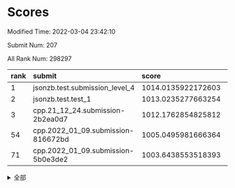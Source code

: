 # Scores

Modified Time: 2022-03-04 23:42:10

Submit Num: 207

All Rank Num: 298297

| rank |               submit               |       score        |       sigma        | pk_num |
| :--- | :--------------------------------- | :----------------- | :----------------- | :----- |
| 1    | jsonzb.test.submission_level_4     | 1014.0135922172603 | 0.8258829883363838 | 5763   |
| 2    | jsonzb.test.test_1                 | 1013.0235277663254 | 0.8185420747094656 | 5764   |
| 3    | cpp.21_12_24.submission-2b2ea0d7   | 1012.1762854825812 | 0.8006386478066989 | 5765   |
| 54   | cpp.2022_01_09.submission-816672bd | 1005.0495981666364 | 0.7155786436371785 | 5754   |
| 71   | cpp.2022_01_09.submission-5b0e3de2 | 1003.6438553518393 | 0.7218819010380612 | 5765   |


<details>
<summary>全部</summary>

| rank |                 submit                 |       score        |       sigma        | pk_num |
| :--- | :------------------------------------- | :----------------- | :----------------- | :----- |
| 1    | jsonzb.test.submission_level_4         | 1014.0135922172603 | 0.8258829883363838 | 5763   |
| 2    | jsonzb.test.test_1                     | 1013.0235277663254 | 0.8185420747094656 | 5764   |
| 3    | cpp.21_12_24.submission-2b2ea0d7       | 1012.1762854825812 | 0.8006386478066989 | 5765   |
| 4    | gobigger.level_3.submission_level_3_35 | 1011.5130481394832 | 0.7544509669171807 | 5763   |
| 5    | gobigger.level_3.submission_level_3_44 | 1011.3079537604716 | 0.7672341360406221 | 5765   |
| 6    | gobigger.level_3.submission_level_3_3  | 1011.2414226415601 | 0.7777572378414405 | 5763   |
| 7    | gobigger.level_3.submission_level_3_32 | 1011.0012979926001 | 0.7722041364931325 | 5765   |
| 8    | gobigger.level_3.submission_level_3_0  | 1010.9832551143265 | 0.7729563752333769 | 5763   |
| 9    | gobigger.level_3.submission_level_3_26 | 1010.9177535812239 | 0.7661277286055642 | 5765   |
| 10   | gobigger.level_3.submission_level_3_10 | 1010.8707051127257 | 0.769861472771005  | 5764   |
| 11   | gobigger.level_3.submission_level_3_28 | 1010.7668602525241 | 0.7545974164302506 | 5766   |
| 12   | gobigger.level_3.submission_level_3_4  | 1010.7302148790938 | 0.7748354539858211 | 5765   |
| 13   | gobigger.level_3.submission_level_3_8  | 1010.7058324640899 | 0.7760066428609314 | 5767   |
| 14   | gobigger.level_3.submission_level_3_34 | 1010.5297457179109 | 0.7609134939276061 | 5770   |
| 15   | gobigger.level_3.submission_level_3_29 | 1010.4972532849123 | 0.7526927701324444 | 5763   |
| 16   | gobigger.level_3.submission_level_3_1  | 1010.4425189037521 | 0.7908897204169996 | 5767   |
| 17   | gobigger.level_3.submission_level_3_46 | 1010.3901109084362 | 0.7596963281426387 | 5760   |
| 18   | gobigger.level_3.submission_level_3_7  | 1010.3110726186318 | 0.773602229521876  | 5762   |
| 19   | gobigger.level_3.submission_level_3_30 | 1010.2780223482519 | 0.7722558547698888 | 5765   |
| 20   | gobigger.level_3.submission_level_3_38 | 1010.2717320208927 | 0.765999274694938  | 5766   |
| 21   | gobigger.level_3.submission_level_3_36 | 1010.2679037764872 | 0.761639088590212  | 5763   |
| 22   | gobigger.level_3.submission_level_3_15 | 1010.2196553412073 | 0.7660921759820797 | 5763   |
| 23   | gobigger.level_3.submission_level_3_6  | 1010.2003258909497 | 0.7747360955774887 | 5765   |
| 24   | gobigger.level_3.submission_level_3_31 | 1010.1459480607687 | 0.7685954318367096 | 5764   |
| 25   | gobigger.level_3.submission_level_3_2  | 1010.1458478753176 | 0.7839802947026333 | 5763   |
| 26   | gobigger.level_3.submission_level_3_43 | 1010.072794315799  | 0.7683611965532855 | 5765   |
| 27   | gobigger.level_3.submission_level_3_22 | 1010.0627434749309 | 0.77046663062919   | 5769   |
| 28   | gobigger.level_3.submission_level_3_45 | 1010.0471281775615 | 0.745719171867053  | 5760   |
| 29   | gobigger.level_3.submission_level_3_24 | 1009.9160413151486 | 0.7563836906636751 | 5766   |
| 30   | gobigger.level_3.submission_level_3_42 | 1009.8295009763425 | 0.7619741671013347 | 5767   |
| 31   | gobigger.level_3.submission_level_3_21 | 1009.7444088531752 | 0.7382533791004711 | 5763   |
| 32   | gobigger.level_3.submission_level_3_9  | 1009.7421402745995 | 0.7649685855826551 | 5764   |
| 33   | gobigger.level_3.submission_level_3_14 | 1009.737559428473  | 0.7774978928629117 | 5762   |
| 34   | gobigger.level_3.submission_level_3_16 | 1009.7341692430745 | 0.7455775361578397 | 5763   |
| 35   | gobigger.level_3.submission_level_3_40 | 1009.6842074967441 | 0.7410288613681789 | 5760   |
| 36   | gobigger.level_3.submission_level_3_11 | 1009.6325464995449 | 0.7738985471275416 | 5761   |
| 37   | gobigger.level_3.submission_level_3_37 | 1009.5770744911582 | 0.7509203285715609 | 5764   |
| 38   | gobigger.level_3.submission_level_3_33 | 1009.429589307052  | 0.7756164967389448 | 5765   |
| 39   | gobigger.level_3.submission_level_3_47 | 1009.4288487475158 | 0.7601440701126834 | 5764   |
| 40   | gobigger.level_3.submission_level_3_41 | 1009.4035970807981 | 0.7502717663613183 | 5762   |
| 41   | gobigger.level_3.submission_level_3_17 | 1009.2901480115013 | 0.7462412201446166 | 5764   |
| 42   | gobigger.level_3.submission_level_3_13 | 1009.2732267680461 | 0.766814278721892  | 5765   |
| 43   | gobigger.level_3.submission_level_3_49 | 1009.2571127986262 | 0.7503566739860436 | 5766   |
| 44   | gobigger.level_3.submission_level_3_25 | 1009.1854918994891 | 0.7431065912439918 | 5764   |
| 45   | gobigger.level_3.submission_level_3_27 | 1009.1809727302665 | 0.7475603896342755 | 5763   |
| 46   | gobigger.level_3.submission_level_3_12 | 1009.0455299507291 | 0.7293725415178068 | 5771   |
| 47   | gobigger.level_3.submission_level_3_23 | 1009.0406888574396 | 0.748879802050209  | 5766   |
| 48   | gobigger.level_3.submission_level_3_39 | 1008.9642106555208 | 0.768624987287827  | 5760   |
| 49   | gobigger.level_3.submission_level_3_48 | 1008.9085892521306 | 0.7334498592921869 | 5766   |
| 50   | gobigger.level_3.submission_level_3_5  | 1008.5679273527954 | 0.7362613946220219 | 5766   |
| 51   | gobigger.level_3.submission_level_3_18 | 1008.5272356775898 | 0.7423665371880551 | 5765   |
| 52   | gobigger.level_3.submission_level_3_19 | 1008.3369974641777 | 0.7500910071471479 | 5763   |
| 53   | gobigger.level_3.submission_level_3_20 | 1007.5647495840183 | 0.7155223880312449 | 5765   |
| 54   | cpp.2022_01_09.submission-816672bd     | 1005.0495981666364 | 0.7155786436371785 | 5754   |
| 55   | gobigger.level_1.submission_level_1_8  | 1004.8493350377961 | 0.7304123458061887 | 5767   |
| 56   | gobigger.level_1.submission_level_1_15 | 1004.8464699197056 | 0.7125994936807314 | 5768   |
| 57   | gobigger.level_1.submission_level_1_47 | 1004.7399068839578 | 0.7308874047945636 | 5770   |
| 58   | gobigger.level_1.submission_level_1_35 | 1004.707465870752  | 0.7168901358164955 | 5763   |
| 59   | gobigger.level_1.submission_level_1_14 | 1004.6013200923423 | 0.7330969674073201 | 5764   |
| 60   | gobigger.level_1.submission_level_1_10 | 1004.3881445880241 | 0.7093584290978234 | 5762   |
| 61   | gobigger.level_1.submission_level_1_5  | 1004.3314074733084 | 0.713885735027732  | 5764   |
| 62   | gobigger.level_1.submission_level_1_38 | 1004.2732235791932 | 0.7072569663558566 | 5762   |
| 63   | gobigger.level_1.submission_level_1_4  | 1004.0011754299999 | 0.718247345392926  | 5762   |
| 64   | gobigger.level_1.submission_level_1_27 | 1003.8764194020279 | 0.7246576099256434 | 5763   |
| 65   | gobigger.level_1.submission_level_1_24 | 1003.8475443372337 | 0.7294566456570464 | 5766   |
| 66   | gobigger.level_1.submission_level_1_46 | 1003.819816902352  | 0.7118962624678058 | 5767   |
| 67   | gobigger.level_1.submission_level_1_34 | 1003.8131242016104 | 0.7143782259750279 | 5766   |
| 68   | gobigger.level_1.submission_level_1_21 | 1003.8036146977587 | 0.7072528533817725 | 5765   |
| 69   | gobigger.level_1.submission_level_1_28 | 1003.7688009425005 | 0.7117896906988967 | 5763   |
| 70   | gobigger.level_1.submission_level_1_9  | 1003.7422569194486 | 0.7304636336766203 | 5762   |
| 71   | cpp.2022_01_09.submission-5b0e3de2     | 1003.6438553518393 | 0.7218819010380612 | 5765   |
| 72   | gobigger.level_1.submission_level_1_0  | 1003.627575726526  | 0.7098597818005656 | 5762   |
| 73   | gobigger.level_1.submission_level_1_42 | 1003.6241182775084 | 0.7171162326195484 | 5770   |
| 74   | gobigger.level_1.submission_level_1_39 | 1003.6095140046089 | 0.7167591926571564 | 5764   |
| 75   | gobigger.level_1.submission_level_1_49 | 1003.5949330235725 | 0.7339189418906155 | 5763   |
| 76   | gobigger.level_1.submission_level_1_40 | 1003.5927485659091 | 0.7122663521432642 | 5768   |
| 77   | gobigger.level_1.submission_level_1_44 | 1003.5836054573199 | 0.7159555771139676 | 5761   |
| 78   | gobigger.level_1.submission_level_1_1  | 1003.5617686272012 | 0.7333191690027883 | 5765   |
| 79   | gobigger.level_1.submission_level_1_33 | 1003.5141542591045 | 0.727688299763186  | 5764   |
| 80   | gobigger.level_1.submission_level_1_22 | 1003.3833552823469 | 0.7208601617662248 | 5762   |
| 81   | gobigger.level_1.submission_level_1_12 | 1003.3513758800835 | 0.72132851706288   | 5760   |
| 82   | gobigger.level_1.submission_level_1_43 | 1003.3127611732845 | 0.72379685444393   | 5762   |
| 83   | gobigger.level_1.submission_level_1_18 | 1003.2860645901237 | 0.7220255150944055 | 5766   |
| 84   | gobigger.level_1.submission_level_1_48 | 1003.2481739053757 | 0.7212010490165718 | 5767   |
| 85   | gobigger.level_1.submission_level_1_37 | 1003.2182659585476 | 0.7065680048788195 | 5765   |
| 86   | gobigger.level_1.submission_level_1_32 | 1003.1812219343319 | 0.7139410056424167 | 5765   |
| 87   | gobigger.level_1.submission_level_1_6  | 1003.1205993979969 | 0.718101376014406  | 5757   |
| 88   | gobigger.level_1.submission_level_1_2  | 1003.0825728962295 | 0.7136455945196017 | 5763   |
| 89   | gobigger.level_1.submission_level_1_11 | 1003.0600942492666 | 0.713536841936497  | 5763   |
| 90   | gobigger.level_1.submission_level_1_36 | 1003.0522095246838 | 0.7122801574020371 | 5763   |
| 91   | gobigger.level_1.submission_level_1_13 | 1002.9557726621339 | 0.7254050204430779 | 5763   |
| 92   | gobigger.level_1.submission_level_1_7  | 1002.8612033102677 | 0.7174464158840987 | 5762   |
| 93   | gobigger.level_1.submission_level_1_20 | 1002.8392148664786 | 0.7082833487401721 | 5762   |
| 94   | gobigger.level_1.submission_level_1_29 | 1002.7864744912679 | 0.7012330984013492 | 5764   |
| 95   | gobigger.level_1.submission_level_1_16 | 1002.7411949582244 | 0.7151207246539238 | 5763   |
| 96   | gobigger.level_1.submission_level_1_45 | 1002.7101924589002 | 0.7118123431073612 | 5765   |
| 97   | gobigger.level_1.submission_level_1_3  | 1002.5474804841292 | 0.7058188354302807 | 5764   |
| 98   | gobigger.level_1.submission_level_1_30 | 1002.5271971655026 | 0.7111583877658473 | 5768   |
| 99   | gobigger.level_1.submission_level_1_17 | 1002.4695689996354 | 0.7245857488352645 | 5766   |
| 100  | gobigger.level_1.submission_level_1_41 | 1002.3820500854331 | 0.7146706635695582 | 5766   |
| 101  | gobigger.level_1.submission_level_1_31 | 1002.3497913851254 | 0.71295306604313   | 5760   |
| 102  | gobigger.level_1.submission_level_1_25 | 1002.3146597650477 | 0.724922044859909  | 5763   |
| 103  | gobigger.level_1.submission_level_1_23 | 1002.2130976780002 | 0.709246383199584  | 5763   |
| 104  | gobigger.level_1.submission_level_1_19 | 1001.9964416014024 | 0.7077757298584682 | 5767   |
| 105  | gobigger.level_1.submission_level_1_26 | 1000.7535207825428 | 0.7131073728872946 | 5767   |
| 106  | gobigger.random.submission_random_19   | 997.9080560302433  | 0.7093569476599776 | 5764   |
| 107  | gobigger.random.submission_random_5    | 997.3033824459633  | 0.7036891807320504 | 5764   |
| 108  | gobigger.random.submission_random_29   | 997.155590638064   | 0.7181471595854564 | 5766   |
| 109  | gobigger.random.submission_random_32   | 997.0065003364192  | 0.712899813546197  | 5763   |
| 110  | gobigger.random.submission_random_16   | 996.8587981185846  | 0.7037894955563809 | 5763   |
| 111  | gobigger.random.submission_random_48   | 996.632220470926   | 0.7097090930308128 | 5766   |
| 112  | gobigger.random.submission_random_17   | 996.4925497639936  | 0.712736680720601  | 5764   |
| 113  | gobigger.random.submission_random_2    | 996.456136038432   | 0.7053069178837186 | 5761   |
| 114  | gobigger.random.submission_random_45   | 996.4172371482164  | 0.6970756649496651 | 5762   |
| 115  | gobigger.random.submission_random_37   | 996.3961047749405  | 0.699470057870195  | 5760   |
| 116  | gobigger.random.submission_random_13   | 996.3607831163264  | 0.7069705489756479 | 5766   |
| 117  | gobigger.random.submission_random_27   | 996.2596876593569  | 0.7069709301809929 | 5762   |
| 118  | gobigger.random.submission_random_46   | 996.2177539565602  | 0.7100310211649095 | 5764   |
| 119  | gobigger.random.submission_random_42   | 996.115105950543   | 0.7105579088256565 | 5766   |
| 120  | gobigger.random.submission_random_6    | 996.111933814056   | 0.7098933834284965 | 5767   |
| 121  | gobigger.random.submission_random_11   | 996.0940785490726  | 0.711322966596031  | 5765   |
| 122  | gobigger.random.submission_random_14   | 996.0682721783053  | 0.7053134268786905 | 5763   |
| 123  | gobigger.random.submission_random_30   | 996.0459286840863  | 0.7073705138833948 | 5763   |
| 124  | gobigger.random.submission_random_3    | 996.0405563769725  | 0.7146514622579592 | 5764   |
| 125  | gobigger.random.submission_random_8    | 996.0245791416198  | 0.7108104029764675 | 5765   |
| 126  | gobigger.random.submission_random_44   | 996.0230066641377  | 0.7119234769086132 | 5762   |
| 127  | gobigger.random.submission_random_33   | 996.0220961764052  | 0.7026832996163584 | 5768   |
| 128  | gobigger.random.submission_random_1    | 996.0097678297356  | 0.7051060911132577 | 5765   |
| 129  | gobigger.random.submission_random_35   | 996.0068110899455  | 0.7033250871723548 | 5765   |
| 130  | gobigger.random.submission_random_28   | 995.9329508548437  | 0.7125391021474627 | 5761   |
| 131  | gobigger.random.submission_random_43   | 995.9257700273162  | 0.7248864375984567 | 5763   |
| 132  | gobigger.random.submission_random_4    | 995.8983002796704  | 0.7087903360032121 | 5766   |
| 133  | gobigger.random.submission_random_41   | 995.8822080035044  | 0.7220562541657121 | 5762   |
| 134  | gobigger.random.submission_random_25   | 995.8741244988707  | 0.7171053321447132 | 5768   |
| 135  | gobigger.random.submission_random_12   | 995.8583387736549  | 0.7194052290774272 | 5761   |
| 136  | gobigger.random.submission_random_31   | 995.7958953015122  | 0.7141113533892831 | 5762   |
| 137  | gobigger.random.submission_random_38   | 995.7619030982606  | 0.7046732219686628 | 5763   |
| 138  | gobigger.random.submission_random_7    | 995.7571044825875  | 0.7162627802036875 | 5766   |
| 139  | gobigger.random.submission_random_22   | 995.734032027773   | 0.7056886532037429 | 5767   |
| 140  | gobigger.random.submission_random_0    | 995.711351955302   | 0.7178731705428125 | 5769   |
| 141  | gobigger.random.submission_random_9    | 995.678338615948   | 0.7210070260802066 | 5768   |
| 142  | gobigger.random.submission_random_24   | 995.6631089614876  | 0.709015886804394  | 5758   |
| 143  | gobigger.random.submission_random_10   | 995.6539463104807  | 0.712270930617839  | 5765   |
| 144  | gobigger.random.submission_random_23   | 995.5498758382922  | 0.7047204667303784 | 5764   |
| 145  | gobigger.random.submission_random_18   | 995.5286106283036  | 0.7174384753112001 | 5756   |
| 146  | gobigger.random.submission_random_47   | 995.4917050417475  | 0.7128678619897529 | 5767   |
| 147  | gobigger.random.submission_random_34   | 995.4413770297259  | 0.7081382528918366 | 5763   |
| 148  | gobigger.random.submission_random_26   | 995.4081923428188  | 0.7112323895504813 | 5764   |
| 149  | gobigger.random.submission_random_39   | 995.3476252271607  | 0.711546131914186  | 5766   |
| 150  | gobigger.random.submission_random_36   | 995.3247342521034  | 0.70873150490071   | 5768   |
| 151  | gobigger.random.submission_random_15   | 995.297914228556   | 0.7086474381643001 | 5767   |
| 152  | gobigger.random.submission_random_20   | 995.2834226070862  | 0.7110250845037882 | 5764   |
| 153  | gobigger.random.submission_random_21   | 995.2490962243097  | 0.7070451997482915 | 5764   |
| 154  | gobigger.level_2.submission_level_2_19 | 995.0452690779396  | 0.7252623565912376 | 5762   |
| 155  | gobigger.random.submission_random_49   | 995.0181372032941  | 0.722728841634405  | 5762   |
| 156  | gobigger.level_2.submission_level_2_23 | 994.5045167222353  | 0.7220353081118335 | 5763   |
| 157  | gobigger.random.submission_random_40   | 994.122389653872   | 0.7212082022709186 | 5766   |
| 158  | gobigger.level_2.submission_level_2_39 | 994.0380905397022  | 0.7165300641659713 | 5765   |
| 159  | gobigger.level_2.submission_level_2_48 | 993.3326710319659  | 0.7389631268392955 | 5762   |
| 160  | gobigger.level_2.submission_level_2_24 | 993.2918830750793  | 0.7364775655388156 | 5762   |
| 161  | gobigger.level_2.submission_level_2_1  | 993.21548726623    | 0.7408320816656934 | 5770   |
| 162  | gobigger.level_2.submission_level_2_22 | 993.1143570374732  | 0.7198600076836703 | 5767   |
| 163  | gobigger.level_2.submission_level_2_6  | 993.0751946161857  | 0.7366499196162152 | 5756   |
| 164  | gobigger.level_2.submission_level_2_28 | 992.9197304364454  | 0.748072684146248  | 5763   |
| 165  | gobigger.level_2.submission_level_2_40 | 992.899010633292   | 0.7389969868353803 | 5772   |
| 166  | gobigger.level_2.submission_level_2_17 | 992.8685387449697  | 0.746598459051168  | 5768   |
| 167  | gobigger.level_2.submission_level_2_18 | 992.8374328563788  | 0.7132452629650117 | 5767   |
| 168  | gobigger.level_2.submission_level_2_29 | 992.7984604627553  | 0.7356307961305887 | 5770   |
| 169  | gobigger.level_2.submission_level_2_38 | 992.6536979316603  | 0.7464123192472243 | 5760   |
| 170  | gobigger.level_2.submission_level_2_43 | 992.5196172423078  | 0.7441498058622137 | 5763   |
| 171  | gobigger.level_2.submission_level_2_33 | 992.4930738582377  | 0.7354292404710044 | 5765   |
| 172  | gobigger.level_2.submission_level_2_20 | 992.4629501714021  | 0.7274612396892091 | 5767   |
| 173  | gobigger.level_2.submission_level_2_37 | 992.433469091713   | 0.7499507274728912 | 5764   |
| 174  | gobigger.level_2.submission_level_2_25 | 992.3630681817336  | 0.7421427313557959 | 5764   |
| 175  | gobigger.level_2.submission_level_2_8  | 992.3186928556565  | 0.7454275722601879 | 5763   |
| 176  | gobigger.level_2.submission_level_2_9  | 992.3035035097622  | 0.7306598727694176 | 5767   |
| 177  | gobigger.level_2.submission_level_2_11 | 992.2836301168372  | 0.7413258279991225 | 5768   |
| 178  | gobigger.level_2.submission_level_2_14 | 992.2603826740518  | 0.7390225013760457 | 5765   |
| 179  | gobigger.level_2.submission_level_2_21 | 992.2490437141964  | 0.743940777658457  | 5762   |
| 180  | gobigger.level_2.submission_level_2_30 | 992.0973561271184  | 0.7406164364155786 | 5765   |
| 181  | gobigger.level_2.submission_level_2_15 | 991.9744667734846  | 0.751977753461955  | 5763   |
| 182  | gobigger.level_2.submission_level_2_27 | 991.9703748598552  | 0.7411869438185679 | 5758   |
| 183  | gobigger.level_2.submission_level_2_41 | 991.7662545582905  | 0.7508575538216439 | 5760   |
| 184  | gobigger.level_2.submission_level_2_12 | 991.6478992487442  | 0.7399665779011444 | 5767   |
| 185  | gobigger.level_2.submission_level_2_16 | 991.6154238919371  | 0.7519578928553718 | 5760   |
| 186  | gobigger.level_2.submission_level_2_46 | 991.6031911445474  | 0.7547632629573865 | 5762   |
| 187  | gobigger.level_2.submission_level_2_44 | 991.5931677783539  | 0.7503977837912728 | 5765   |
| 188  | gobigger.level_2.submission_level_2_49 | 991.57892393833    | 0.7472440959432116 | 5761   |
| 189  | gobigger.level_2.submission_level_2_3  | 991.5784709101987  | 0.7766964836214999 | 5765   |
| 190  | gobigger.level_2.submission_level_2_36 | 991.577477657603   | 0.7652255515355403 | 5764   |
| 191  | gobigger.level_2.submission_level_2_42 | 991.4924770434698  | 0.7524181137764855 | 5765   |
| 192  | gobigger.level_2.submission_level_2_31 | 991.4794536860745  | 0.7425148218141774 | 5762   |
| 193  | gobigger.level_2.submission_level_2_4  | 991.4052699929384  | 0.7362505236982739 | 5769   |
| 194  | gobigger.level_2.submission_level_2_13 | 991.3774315861382  | 0.7597017560575763 | 5770   |
| 195  | gobigger.level_2.submission_level_2_0  | 991.2502837864427  | 0.7644390848023113 | 5763   |
| 196  | gobigger.level_2.submission_level_2_26 | 991.118288931434   | 0.7684778011234944 | 5765   |
| 197  | gobigger.level_2.submission_level_2_45 | 991.0845838225948  | 0.7540585343685821 | 5766   |
| 198  | gobigger.level_2.submission_level_2_5  | 991.0816058568416  | 0.7852456851872816 | 5768   |
| 199  | gobigger.level_2.submission_level_2_35 | 991.048819336432   | 0.7496264128646936 | 5766   |
| 200  | gobigger.level_2.submission_level_2_2  | 991.0391814798697  | 0.7603942812737903 | 5764   |
| 201  | gobigger.level_2.submission_level_2_7  | 991.035988972803   | 0.745517515509992  | 5766   |
| 202  | gobigger.level_2.submission_level_2_32 | 990.8495617983023  | 0.7390175360660809 | 5765   |
| 203  | gobigger.level_2.submission_level_2_34 | 990.7578806008893  | 0.7688667756287269 | 5763   |
| 204  | gobigger.level_2.submission_level_2_10 | 990.0217310945523  | 0.7782829349718495 | 5761   |
| 205  | gobigger.level_2.submission_level_2_47 | 989.853111613141   | 0.761547489556972  | 5769   |
| 206  | gobigger.none.submission_none_0        | 979.279930540578   | 1.1688690284919272 | 5765   |
| 207  | gobigger.none.submission_none_1        | 975.5295267629581  | 1.5002806450266366 | 5757   |

</details>